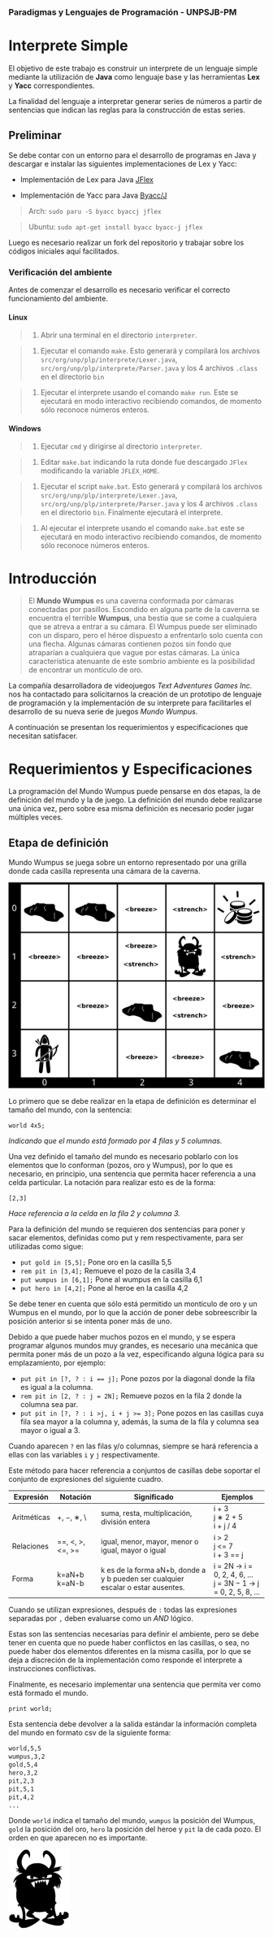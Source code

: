 ### Paradigmas y Lenguajes de Programación - UNPSJB-PM

# Interprete Simple
El objetivo de este trabajo es construir un interprete de un lenguaje simple mediante la utilización de **Java** como lenguaje base y las herramientas **Lex** y **Yacc** correspondientes.

La finalidad del lenguaje a interpretar generar series de números a partir de sentencias que indican las reglas para la construcción de estas series.

## Preliminar
Se debe contar con un entorno para el desarrollo de programas en Java y descargar e instalar las siguientes implementaciones de Lex y Yacc:
* Implementación de Lex para Java [JFlex](http://jflex.de/)

* Implementación de Yacc para Java [Byacc/J](http://byaccj.sourceforge.net/)

> Arch: `sudo paru -S byacc byaccj jflex`

> Ubuntu: `sudo apt-get install byacc byacc-j jflex`

Luego es necesario realizar un fork del repositorio y trabajar sobre los códigos iniciales aquí facilitados.

### Verificación del ambiente
Antes de comenzar el desarrollo es necesario verificar el correcto funcionamiento del ambiente.

#### Linux
> 1. Abrir una terminal en el directorio `interpreter`.

> 1. Ejecutar el comando `make`. Esto generará y compilará los archivos `src/org/unp/plp/interprete/Lexer.java`, `src/org/unp/plp/interprete/Parser.java` y los 4 archivos `.class` en el directorio `bin`

> 1. Ejecutar el interprete usando el comando `make run`. Este se ejecutará en modo interactivo recibiendo comandos, de momento sólo reconoce números enteros.

#### Windows
> 1. Ejecutar `cmd` y dirigirse al directorio `interpreter`.

> 1. Editar `make.bat` indicando la ruta donde fue descargado `JFlex` modificando la variable `JFLEX_HOME`.

> 1. Ejecutar el script `make.bat`. Esto generará y compilará los archivos `src/org/unp/plp/interprete/Lexer.java`, `src/org/unp/plp/interprete/Parser.java` y los 4 archivos `.class` en el directorio `bin`. Finalmente ejecutará el interprete.

> 1. Al ejecutar el interprete usando el comando `make.bat` este se ejecutará en modo interactivo recibiendo comandos, de momento sólo reconoce números enteros.

# Introducción

> El **Mundo Wumpus** es una caverna conformada por cámaras conectadas por pasillos. Escondido en alguna parte de la caverna se encuentra el terrible **Wumpus**, una bestia que se come a cualquiera que se atreva a entrar a su cámara. El Wumpus puede ser eliminado con un disparo, pero el héroe dispuesto a enfrentarlo solo cuenta con una flecha. Algunas cámaras contienen pozos sin fondo que atraparı́an a cualquiera que vague por estas cámaras. La única caracterı́stica atenuante de este sombrı́o ambiente es la posibilidad de encontrar un montı́culo de oro.

La compañı́a desarrolladora de videojuegos *Text Adventures Games Inc.* nos ha contactado para solicitarnos la creación de un prototipo de lenguaje de programación y la implementación de su interprete para facilitarles el desarrollo de su nueva serie de juegos *Mundo Wumpus*.

A continuación se presentan los requerimientos y especificaciones que necesitan satisfacer.

# Requerimientos y Especificaciones

La programación del Mundo Wumpus puede pensarse en dos etapas, la de definición del mundo y la de juego. La definición del mundo debe realizarse una única vez, pero sobre esa misma definición es necesario poder jugar múltiples veces.

## Etapa de definición

Mundo Wumpus se juega sobre un entorno representado por una grilla donde cada casilla representa una cámara de la caverna.

![Grilla Wumpus World](wumpus-world.png)

Lo primero que se debe realizar en la etapa de definición es determinar el tamaño del mundo, con la sentencia:

    world 4x5;

*Indicando que el mundo está formado por 4 filas y 5 columnas.*

Una vez definido el tamaño del mundo es necesario poblarlo con los elementos que lo conforman (pozos, oro y Wumpus), por lo que es necesario, en principio, una sentencia que permita hacer referencia a una celda particular. La notación para realizar esto es de la forma:

    [2,3]

*Hace referencia a la celda en la fila 2 y columna 3.*

Para la definición del mundo se requieren dos sentencias para poner y sacar elementos, definidas como put y rem
respectivamente, para ser utilizadas como sigue:

* `put gold in [5,5];` Pone oro en la casilla 5,5
* `rem pit in [3,4];` Remueve el pozo de la casilla 3,4
* `put wumpus in [6,1];` Pone al wumpus en la casilla 6,1
* `put hero in [4,2];` Pone al heroe en la casilla 4,2

Se debe tener en cuenta que sólo está permitido un montı́culo de oro y un Wumpus en el mundo, por lo que la acción de poner debe sobreescribir la posición anterior si se intenta poner más de uno.

Debido a que puede haber muchos pozos en el mundo, y se espera programar algunos mundos muy grandes, es necesario una mecánica que permita poner más de un pozo a la vez, especificando alguna lógica para su emplazamiento, por ejemplo:

* `put pit in [?, ? : i == j];` Pone pozos por la diagonal donde la fila es igual a la columna.
* `rem pit in [2, ? : j = 2N];` Remueve pozos en la fila 2 donde la columna sea par.
* `put pit in [?, ? : i >j, i + j >= 3];` Pone pozos en las casillas cuya fila sea mayor a la columna y, además, la suma de la fila y columna sea mayor o igual a 3.

Cuando aparecen `?` en las filas y/o columnas, siempre se hará referencia a ellas con las variables `i` y `j` respectivamente.

Este método para hacer referencia a conjuntos de casillas debe soportar el conjunto de expresiones del siguiente cuadro.


| Expresión | Notación | Significado | Ejemplos |
|-|-|-|-|
| Aritméticas | +, −, ∗, \ | suma, resta, multiplicación, división entera | i + 3 <br/> j ∗ 2 + 5 <br/> i + j / 4 |
| Relaciones | ==, <, >, <=, >= | igual, menor, mayor, menor o igual, mayor o igual | i > 2 <br/> j <= 7 <br/> i + 3 == j |
| Forma | k=aN+b <br/> k=aN-b | k es de la forma aN+b, donde a y b pueden ser cualquier escalar o estar ausentes. | i = 2N → i = 0, 2, 4, 6, ...<br/> j = 3N − 1 → j = 0, 2, 5, 8, ... |

Cuando se utilizan expresiones, después de `:` todas las expresiones separadas por `,` deben evaluarse como un *AND* lógico.

Estas son las sentencias necesarias para definir el ambiente, pero se debe tener en cuenta que no puede haber conflictos en las casillas, o sea, no puede haber dos elementos diferentes en la misma casilla, por lo que se deja a discreción de la implementación como responde el interprete a instrucciones conflictivas.

Finalmente, es necesario implementar una sentencia que permita ver como está formado el mundo.

    print world;

Esta sentencia debe devolver a la salida estándar la información completa del mundo en formato csv de la siguiente forma:

    world,5,5
    wumpus,3,2
    gold,5,4
    hero,3,2
    pit,2,3
    pit,5,1
    pit,4,2
    ...

Donde `world` indica el tamaño del mundo, `wumpus` la posición del Wumpus, `gold` la posición del oro, `hero` la posición del heroe y `pit` la de cada pozo. El orden en que aparecen no es importante.

![El Wumpus](wumpus.png)